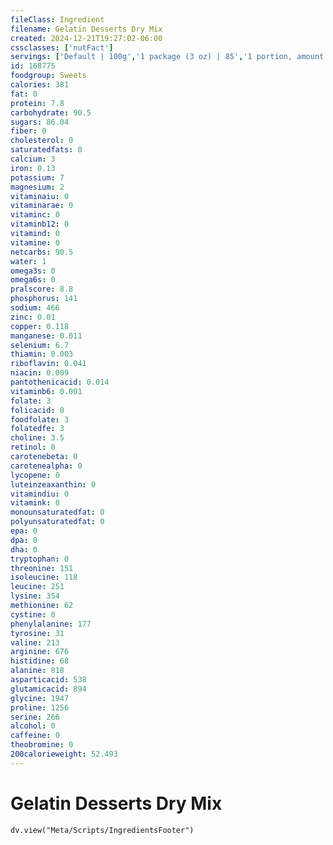 ```yaml
---
fileClass: Ingredient
filename: Gelatin Desserts Dry Mix
created: 2024-12-21T19:27:02-06:00
cssclasses: ['nutFact']
servings: ['Default | 100g','1 package (3 oz) | 85','1 portion, amount to make 1/2 cup | 21']
id: 168775
foodgroup: Sweets
calories: 381
fat: 0
protein: 7.8
carbohydrate: 90.5
sugars: 86.04
fiber: 0
cholesterol: 0
saturatedfats: 0
calcium: 3
iron: 0.13
potassium: 7
magnesium: 2
vitaminaiu: 0
vitaminarae: 0
vitaminc: 0
vitaminb12: 0
vitamind: 0
vitamine: 0
netcarbs: 90.5
water: 1
omega3s: 0
omega6s: 0
pralscore: 8.8
phosphorus: 141
sodium: 466
zinc: 0.01
copper: 0.118
manganese: 0.011
selenium: 6.7
thiamin: 0.003
riboflavin: 0.041
niacin: 0.009
pantothenicacid: 0.014
vitaminb6: 0.001
folate: 3
folicacid: 0
foodfolate: 3
folatedfe: 3
choline: 3.5
retinol: 0
carotenebeta: 0
carotenealpha: 0
lycopene: 0
luteinzeaxanthin: 0
vitamindiu: 0
vitamink: 0
monounsaturatedfat: 0
polyunsaturatedfat: 0
epa: 0
dpa: 0
dha: 0
tryptophan: 0
threonine: 151
isoleucine: 118
leucine: 251
lysine: 354
methionine: 62
cystine: 0
phenylalanine: 177
tyrosine: 31
valine: 213
arginine: 676
histidine: 68
alanine: 818
asparticacid: 538
glutamicacid: 894
glycine: 1947
proline: 1256
serine: 266
alcohol: 0
caffeine: 0
theobromine: 0
200calorieweight: 52.493
---
```


# Gelatin Desserts Dry Mix

```dataviewjs
dv.view("Meta/Scripts/IngredientsFooter")
```